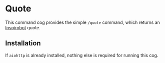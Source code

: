 # Quote

This command cog provides the simple `/quote` command, which returns an [Inspirobot](https://inspirobot.me/) quote.

## Installation

If `aiohttp` is already installed, nothing else is required for running this cog.
